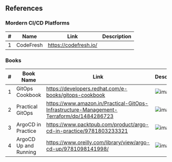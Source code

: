 ## References


### Mordern CI/CD Platforms

| # | Name | Link | Description |
| ----------- | ----------- | ----------- | ----------- |
| 1 | CodeFresh | https://codefresh.io/


### Books 

| # | Book Name | Link | Description |
| ----------- | ----------- | ----------- | ----------- |
| 1 | GitOps Cookbook | https://developers.redhat.com/e-books/gitops-cookbook | ![image](https://github.com/swarajitroy/gitops/assets/20844803/3ac77996-1a96-481e-bf41-a27d46a45d33) |
| 2 | Practical GitOps  | https://www.amazon.in/Practical-GitOps-Infrastructure-Management-Terraform/dp/1484286723| ![image](https://github.com/swarajitroy/gitops/assets/20844803/d7cc7970-364d-4f68-a935-ae898ea4b0af) |
| 3 | ArgoCD in Practice | https://www.packtpub.com/product/argo-cd-in-practice/9781803233321 | ![image](https://github.com/swarajitroy/gitops/assets/20844803/9091cfd4-2ebd-4eff-980a-52f6aa2e518f)|
| 4 | ArgoCD Up and Running | https://www.oreilly.com/library/view/argo-cd-up/9781098141998/ | ![image](https://github.com/swarajitroy/gitops/assets/20844803/8e6a4f42-8c2e-4bf9-a017-b9a1d64a35a5)|








